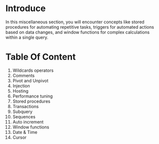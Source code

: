 # Introduce
In this miscellaneous section, you will encounter concepts like stored procedures for automating repetitive tasks, triggers for automated actions based on data changes, and window functions for complex calculations within a single query.
# Table Of Content
1. Wildcards operators
2. Comments
3. Pivot and Unpivot 
4. Injection
5. Hosting
6. Performance tuning
7. Stored procedures
8. Transactions
9. Subquery
10. Sequences
11. Auto increment
12. Window functions
13. Date & Time
14. Cursor
